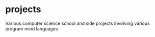 # projects
Various computer science school and side projects involving various program mind languages 
